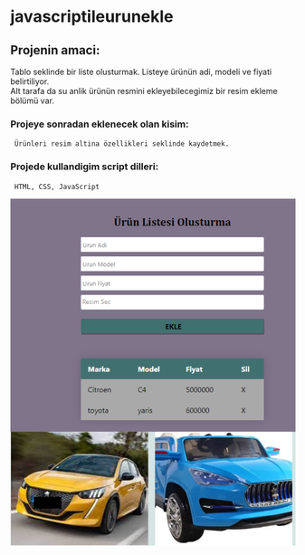 # javascriptileurunekle

## Projenin amaci:
   Tablo seklinde bir liste olusturmak. Listeye ürünün adi, modeli ve fiyati belirtiliyor.</br> 
   Alt tarafa da su anlik ürünün resmini ekleyebilecegimiz bir resim ekleme bölümü var.
### Projeye sonradan eklenecek olan kisim: 
     Ürünleri resim altina özellikleri seklinde kaydetmek.     
### Projede kullandigim script dilleri: 
     HTML, CSS, JavaScript

![Projenin bir görüntüsü](https://github.com/ysclk/javascriptileurunekle/blob/main/Screenshot%20Capture%20-%202022-05-06%20-%2007-45-30.png)
